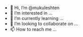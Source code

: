 - 👋 Hi, I’m @mukuleshten
- 👀 I’m interested in ...
- 🌱 I’m currently learning ...
- 💞️ I’m looking to collaborate on ...
- 📫 How to reach me ...

<!---
mukuleshten/mukuleshten is a ✨ special ✨ repository because its `README.md` (this file) appears on your GitHub profile.
You can click the Preview link to take a look at your changes.
--->
